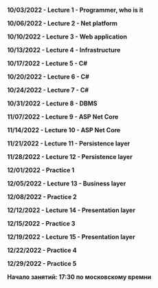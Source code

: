 **10/03/2022 - Lecture 1 - Programmer, who is it**

**10/06/2022 - Lecture 2 - Net platform**

**10/10/2022 - Lecture 3 - Web application**

**10/13/2022 - Lecture 4 - Infrastructure**

**10/17/2022 - Lecture 5 - C#**

**10/20/2022 - Lecture 6 - C#**

**10/24/2022 - Lecture 7 - C#**

**10/31/2022 - Lecture 8 - DBMS**

**11/07/2022 - Lecture 9 - ASP Net Core**

**11/14/2022 - Lecture 10 - ASP Net Core**

**11/21/2022 - Lecture 11 - Persistence layer**

**11/28/2022 - Lecture 12 - Persistence layer**

**12/01/2022 - Practice 1**

**12/05/2022 - Lecture 13 - Business layer**

**12/08/2022 - Practice 2**

**12/12/2022 - Lecture 14 - Presentation layer**

**12/15/2022 - Practice 3**

**12/19/2022 - Lecture 15 - Presentation layer**

**12/22/2022 - Practice 4**

**12/29/2022 - Practice 5**

**Начало занятий: 
17:30 по московскому времни**
